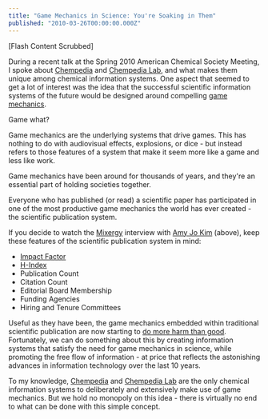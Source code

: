 ```yaml
---
title: "Game Mechanics in Science: You're Soaking in Them"
published: "2010-03-26T00:00:00.000Z"
---
```


\[Flash Content Scrubbed\]

During a recent talk at the Spring 2010 American Chemical Society Meeting, I spoke about [Chempedia](http://chempedia.com) and [Chempedia Lab](http://lab.chempedia.com), and what makes them unique among chemical information systems. One aspect that seemed to get a lot of interest was the idea that the successful scientific information systems of the future would be designed around compelling [game mechanics](http://en.wikipedia.org/wiki/Game_mechanics).

Game what?

Game mechanics are the underlying systems that drive games. This has nothing to do with audiovisual effects, explosions, or dice - but instead refers to those features of a system that make it seem more like a game and less like work.

Game mechanics have been around for thousands of years, and they're an essential part of holding societies together.

Everyone who has published (or read) a scientific paper has participated in one of the most productive game mechanics the world has ever created - the scientific publication system.

If you decide to watch the [Mixergy](http://mixergy.com) interview with [Amy Jo Kim](http://socialarchitect.typepad.com/musings/) (above), keep these features of the scientific publication system in mind:

-  [Impact Factor](http://en.wikipedia.org/wiki/Impact_factor)
-  [H-Index](http://en.wikipedia.org/wiki/H-index)
-  Publication Count
-  Citation Count
-  Editorial Board Membership
-  Funding Agencies
-  Hiring and Tenure Committees

Useful as they have been, the game mechanics embedded within traditional scientific publication are now starting to [do more harm than good](/articles/2007/07/27/the-journal-deadpool-failing-business-models-and-sick-markets-in-scientific-publishing). Fortunately, we can do something about this by creating information systems that satisfy the need for game mechanics in science, while promoting the free flow of information - at price that reflects the astonishing advances in information technology over the last 10 years.

To my knowledge, [Chempedia](http://chempedia.com) and [Chempedia Lab](http://lab.chempedia.com) are the only chemical information systems to deliberately and extensively make use of game mechanics. But we hold no monopoly on this idea - there is virtually no end to what can be done with this simple concept.